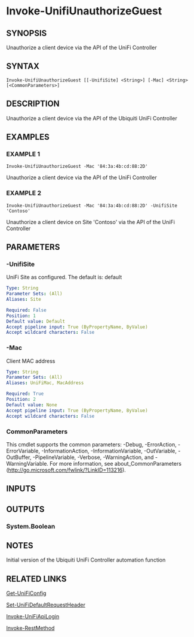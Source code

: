 ﻿---
external help file: UniFiTooling-help.xml
HelpVersion: 1.1.0
Locale: en-US
Module Guid: 7fff91a0-02eb-4df2-84d5-c7d3cd7f7a5d
Module Name: UniFiTooling
online version: https://github.com/Enatec/UniFiTooling/raw/master/docs/Invoke-UnifiUnauthorizeGuest.md
schema: 2.0.0
---

# Invoke-UnifiUnauthorizeGuest

## SYNOPSIS
Unauthorize a client device via the API of the UniFi Controller

## SYNTAX

```
Invoke-UnifiUnauthorizeGuest [[-UnifiSite] <String>] [-Mac] <String> [<CommonParameters>]
```

## DESCRIPTION
Unauthorize a client device via the API of the Ubiquiti UniFi Controller

## EXAMPLES

### EXAMPLE 1
```
Invoke-UnifiUnauthorizeGuest -Mac '84:3a:4b:cd:88:2D'
```

Unauthorize a client device via the API of the UniFi Controller

### EXAMPLE 2
```
Invoke-UnifiUnauthorizeGuest -Mac '84:3a:4b:cd:88:2D' -UnifiSite 'Contoso'
```

Unauthorize a client device on Site 'Contoso' via the API of the UniFi Controller

## PARAMETERS

### -UnifiSite
UniFi Site as configured.
The default is: default

```yaml
Type: String
Parameter Sets: (All)
Aliases: Site

Required: False
Position: 1
Default value: Default
Accept pipeline input: True (ByPropertyName, ByValue)
Accept wildcard characters: False
```

### -Mac
Client MAC address

```yaml
Type: String
Parameter Sets: (All)
Aliases: UniFiMac, MacAddress

Required: True
Position: 2
Default value: None
Accept pipeline input: True (ByPropertyName, ByValue)
Accept wildcard characters: False
```

### CommonParameters
This cmdlet supports the common parameters: -Debug, -ErrorAction, -ErrorVariable, -InformationAction, -InformationVariable, -OutVariable, -OutBuffer, -PipelineVariable, -Verbose, -WarningAction, and -WarningVariable.
For more information, see about_CommonParameters (http://go.microsoft.com/fwlink/?LinkID=113216).

## INPUTS

## OUTPUTS

### System.Boolean
## NOTES
Initial version of the Ubiquiti UniFi Controller automation function

## RELATED LINKS

[Get-UniFiConfig]()

[Set-UniFiDefaultRequestHeader]()

[Invoke-UniFiApiLogin]()

[Invoke-RestMethod]()

